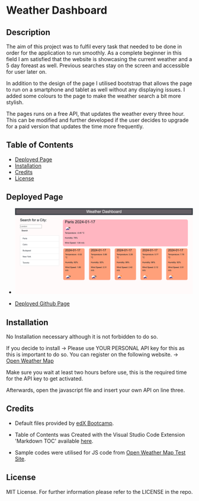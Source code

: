 # Weather Dashboard 

##  <a name='Description'></a>Description
The aim of this project was to fulfil every task that needed to be done in order for the application to run smoothly. As a complete beginner in this field I am satisfied that the website is showcasing the current weather and a 5 day foreast as well. Previous searches stay on the screen and accessible for user later on.

In addition to the design of the page I utilised bootstrap that allows the page to run on a smartphone and tablet as well without any displaying issues. I added some colours to the page to make the weather search a bit more stylish. 

The pages runs on a free API, that updates the weather every three hour. This can be modified and further developed if the user decides to upgrade for a paid version that updates the time more frequently.


##  <a name='TableofContents'></a>Table of Contents
<!-- vscode-markdown-toc -->
*  [Deployed Page](#DeployedPage)
*  [Installation](#Installation)
*  [Credits](#Credits)
*  [License](#License)

<!-- vscode-markdown-toc-config
	numbering=true
	autoSave=true
	/vscode-markdown-toc-config -->
<!-- /vscode-markdown-toc -->

##  <a name='DeployedPage'></a>Deployed Page

- ![Deployed Page Screenshot](assets/images/screenshot.png)

- [Deployed Github Page](https://beatak777.github.io/weather-dashboard/)



##   <a name='Installation'></a>Installation
No Installation necessary although it is not forbidden to do so. 

If you decide to install 
-> Please use YOUR PERSONAL API key for this as this is important to do so. You can register on the following website. -> [Open Weather Map](https://openweathermap.org/)

Make sure you wait at least two hours before use, this is the required time for the API key to get activated.

Afterwards, open the javascript file and insert your own API on line three. 

<!-- $(document).ready(function () {
    const apiKey = "YOUROWNAPIKEY"; -->


##   <a name='Credits'></a>Credits

- Default files provided by [edX Bootcamp](https://www.edx.org/course/skills-bootcamp-in-front-end-web-development).

- Table of Contents was Created with the Visual Studio Code Extension 'Markdown TOC' available [here](https://marketplace.visualstudio.com/items?itemName=dumeng.markdown-toc).

- Sample codes were utilised for JS code from [Open Weather Map Test Site](https://osp123.github.io/tutorials/html/weatherAPI.html).


##   <a name='License'></a>License
MIT License.
For further information please refer to the LICENSE in the repo.